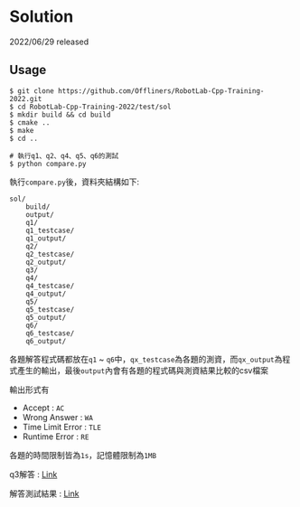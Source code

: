 # Solution
2022/06/29 released

## Usage
```shell
$ git clone https://github.com/Offliners/RobotLab-Cpp-Training-2022.git
$ cd RobotLab-Cpp-Training-2022/test/sol
$ mkdir build && cd build
$ cmake ..
$ make
$ cd ..

# 執行q1、q2、q4、q5、q6的測試
$ python compare.py
```

執行`compare.py`後，資料夾結構如下:
```shell
sol/
    build/
    output/
    q1/
    q1_testcase/
    q1_output/
    q2/
    q2_testcase/
    q2_output/
    q3/
    q4/
    q4_testcase/
    q4_output/
    q5/
    q5_testcase/
    q5_output/
    q6/
    q6_testcase/
    q6_output/
```

各題解答程式碼都放在`q1` ~ `q6`中，`qx_testcase`為各題的測資，而`qx_output`為程式產生的輸出，最後`output`內會有各題的程式碼與測資結果比較的csv檔案

輸出形式有
* Accept : `AC`
* Wrong Answer : `WA`
* Time Limit Error : `TLE`
* Runtime Error : `RE`

各題的時間限制皆為`1s`，記憶體限制為`1MB`

q3解答 : [Link](q3/q3_ans.md)

解答測試結果 : [Link](result.xlsx)

